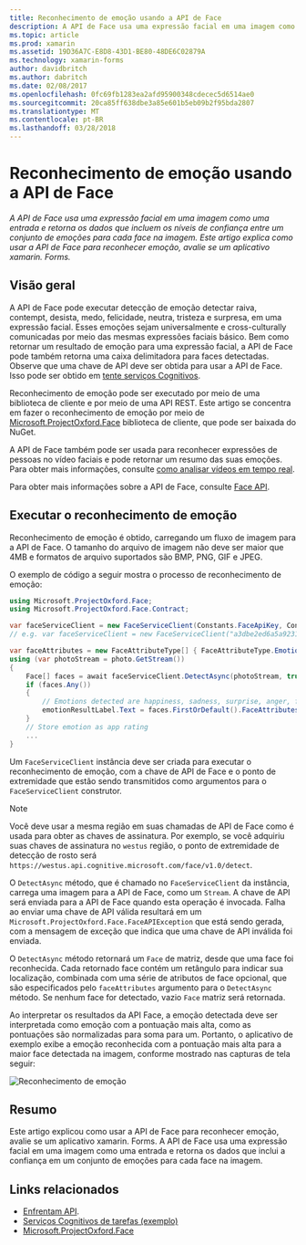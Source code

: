 ```yaml
---
title: Reconhecimento de emoção usando a API de Face
description: A API de Face usa uma expressão facial em uma imagem como uma entrada e retorna os dados que incluem os níveis de confiança entre um conjunto de emoções para cada face na imagem. Este artigo explica como usar a API de Face para reconhecer emoção, avalie se um aplicativo xamarin. Forms.
ms.topic: article
ms.prod: xamarin
ms.assetid: 19D36A7C-E8D8-43D1-BE80-48DE6C02879A
ms.technology: xamarin-forms
author: davidbritch
ms.author: dabritch
ms.date: 02/08/2017
ms.openlocfilehash: 0fc69fb1283ea2afd95900348cdecec5d6514ae0
ms.sourcegitcommit: 20ca85ff638dbe3a85e601b5eb09b2f95bda2807
ms.translationtype: MT
ms.contentlocale: pt-BR
ms.lasthandoff: 03/28/2018
---
```

# <a name="emotion-recognition-using-the-face-api"></a>Reconhecimento de emoção usando a API de Face

_A API de Face usa uma expressão facial em uma imagem como uma entrada e retorna os dados que incluem os níveis de confiança entre um conjunto de emoções para cada face na imagem. Este artigo explica como usar a API de Face para reconhecer emoção, avalie se um aplicativo xamarin. Forms._

## <a name="overview"></a>Visão geral

A API de Face pode executar detecção de emoção detectar raiva, contempt, desista, medo, felicidade, neutra, tristeza e surpresa, em uma expressão facial. Esses emoções sejam universalmente e cross-culturally comunicadas por meio das mesmas expressões faciais básico. Bem como retornar um resultado de emoção para uma expressão facial, a API de Face pode também retorna uma caixa delimitadora para faces detectadas. Observe que uma chave de API deve ser obtida para usar a API de Face. Isso pode ser obtido em [tente serviços Cognitivos](https://azure.microsoft.com/try/cognitive-services/?api=face-api).

Reconhecimento de emoção pode ser executado por meio de uma biblioteca de cliente e por meio de uma API REST. Este artigo se concentra em fazer o reconhecimento de emoção por meio de [Microsoft.ProjectOxford.Face](https://www.nuget.org/packages/Microsoft.ProjectOxford.Face/) biblioteca de cliente, que pode ser baixada do NuGet.

A API de Face também pode ser usada para reconhecer expressões de pessoas no vídeo faciais e pode retornar um resumo das suas emoções. Para obter mais informações, consulte [como analisar vídeos em tempo real](/azure/cognitive-services/face/face-api-how-to-topics/howtoanalyzevideo_face/).

Para obter mais informações sobre a API de Face, consulte [Face API](/azure/cognitive-services/face/overview/).

## <a name="performing-emotion-recognition"></a>Executar o reconhecimento de emoção

Reconhecimento de emoção é obtido, carregando um fluxo de imagem para a API de Face. O tamanho do arquivo de imagem não deve ser maior que 4MB e formatos de arquivo suportados são BMP, PNG, GIF e JPEG.

O exemplo de código a seguir mostra o processo de reconhecimento de emoção:

```csharp
using Microsoft.ProjectOxford.Face;
using Microsoft.ProjectOxford.Face.Contract;

var faceServiceClient = new FaceServiceClient(Constants.FaceApiKey, Constants.FaceEndpoint);
// e.g. var faceServiceClient = new FaceServiceClient("a3dbe2ed6a5a9231bb66f9a964d64a12", "https://westus.api.cognitive.microsoft.com/face/v1.0/detect");

var faceAttributes = new FaceAttributeType[] { FaceAttributeType.Emotion };
using (var photoStream = photo.GetStream())
{
    Face[] faces = await faceServiceClient.DetectAsync(photoStream, true, false, faceAttributes);
    if (faces.Any())
    {
        // Emotions detected are happiness, sadness, surprise, anger, fear, contempt, disgust, or neutral.
        emotionResultLabel.Text = faces.FirstOrDefault().FaceAttributes.Emotion.ToRankedList().FirstOrDefault().Key;
    }
    // Store emotion as app rating
    ...
}
```

Um `FaceServiceClient` instância deve ser criada para executar o reconhecimento de emoção, com a chave de API de Face e o ponto de extremidade que estão sendo transmitidos como argumentos para o `FaceServiceClient` construtor.

> [!NOTE]
> Você deve usar a mesma região em suas chamadas de API de Face como é usada para obter as chaves de assinatura. Por exemplo, se você adquiriu suas chaves de assinatura no `westus` região, o ponto de extremidade de detecção de rosto será `https://westus.api.cognitive.microsoft.com/face/v1.0/detect`.

O `DetectAsync` método, que é chamado no `FaceServiceClient` da instância, carrega uma imagem para a API de Face, como um `Stream`. A chave de API será enviada para a API de Face quando esta operação é invocada. Falha ao enviar uma chave de API válida resultará em um `Microsoft.ProjectOxford.Face.FaceAPIException` que está sendo gerada, com a mensagem de exceção que indica que uma chave de API inválida foi enviada.

O `DetectAsync` método retornará um `Face` de matriz, desde que uma face foi reconhecida. Cada retornado face contém um retângulo para indicar sua localização, combinada com uma série de atributos de face opcional, que são especificados pelo `faceAttributes` argumento para o `DetectAsync` método. Se nenhum face for detectado, vazio `Face` matriz será retornada.

Ao interpretar os resultados da API Face, a emoção detectada deve ser interpretada como emoção com a pontuação mais alta, como as pontuações são normalizadas para soma para um. Portanto, o aplicativo de exemplo exibe a emoção reconhecida com a pontuação mais alta para a maior face detectada na imagem, conforme mostrado nas capturas de tela seguir:

![](emotion-recognition-images/emotion-recognition.png "Reconhecimento de emoção")

## <a name="summary"></a>Resumo

Este artigo explicou como usar a API de Face para reconhecer emoção, avalie se um aplicativo xamarin. Forms. A API de Face usa uma expressão facial em uma imagem como uma entrada e retorna os dados que inclui a confiança em um conjunto de emoções para cada face na imagem.

## <a name="related-links"></a>Links relacionados

- [Enfrentam API](/azure/cognitive-services/face/overview/).
- [Serviços Cognitivos de tarefas (exemplo)](https://developer.xamarin.com/samples/xamarin-forms/WebServices/TodoCognitiveServices/)
- [Microsoft.ProjectOxford.Face](https://www.nuget.org/packages/Microsoft.ProjectOxford.Face/)
